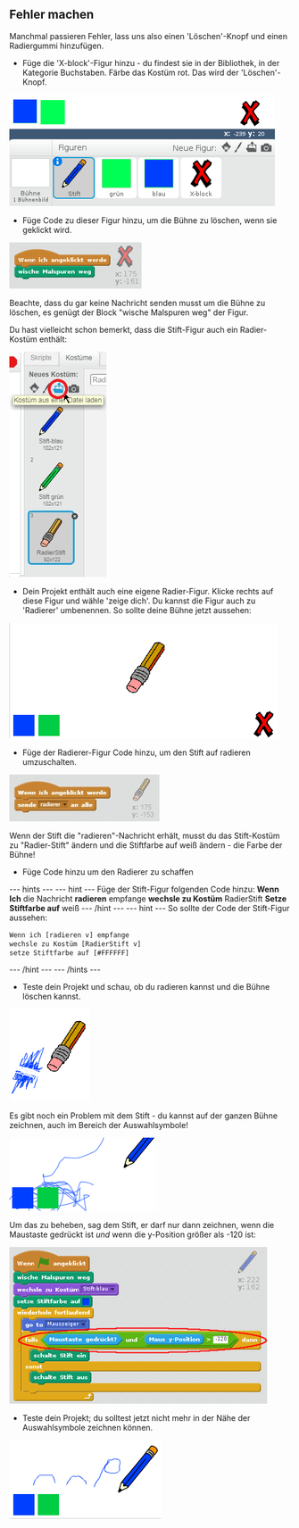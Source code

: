 ## Fehler machen

Manchmal passieren Fehler, lass uns also einen 'Löschen'-Knopf und einen Radiergummi hinzufügen.

+ Füge die 'X-block'-Figur hinzu - du findest sie in der Bibliothek, in der Kategorie Buchstaben. Färbe das Kostüm rot. Das wird der 'Löschen'-Knopf.

![screenshot](images/paint-x.png)

+ Füge Code zu dieser Figur hinzu, um die Bühne zu löschen, wenn sie geklickt wird.

![Bühne löschen](images/clear-stage.png)

Beachte, dass du gar keine Nachricht senden musst um die Bühne zu löschen, es genügt der Block "wische Malspuren weg" der Figur.

Du hast vielleicht schon bemerkt, dass die Stift-Figur auch ein Radier-Kostüm enthält:

![screenshot](images/paint-eraser-costume.png)

+ Dein Projekt enthält auch eine eigene Radier-Figur. Klicke rechts auf diese Figur und wähle 'zeige dich'. Du kannst die Figur auch zu 'Radierer' umbenennen. So sollte deine Bühne jetzt aussehen:

![screenshot](images/paint-eraser-stage.png)

+ Füge der Radierer-Figur Code hinzu, um den Stift auf radieren umzuschalten.

![Sende Radierer](images/broadcast-eraser.png)

Wenn der Stift die "radieren"-Nachricht erhält, musst du das Stift-Kostüm zu "Radier-Stift" ändern und die Stiftfarbe auf weiß ändern - die Farbe der Bühne!

+ Füge Code hinzu um den Radierer zu schaffen

--- hints --- --- hint --- Füge der Stift-Figur folgenden Code hinzu: **Wenn Ich** die Nachricht **radieren** empfange **wechsle zu Kostüm** RadierStift **Setze Stiftfarbe auf** weiß --- /hint --- --- hint --- So sollte der Code der Stift-Figur aussehen:

```blocks
Wenn ich [radieren v] empfange
wechsle zu Kostüm [RadierStift v]
setze Stiftfarbe auf [#FFFFFF]
```

--- /hint --- --- /hints ---

+ Teste dein Projekt und schau, ob du radieren kannst und die Bühne löschen kannst.

![screenshot](images/paint-erase-test.png)

Es gibt noch ein Problem mit dem Stift - du kannst auf der ganzen Bühne zeichnen, auch im Bereich der Auswahlsymbole!

![screenshot](images/paint-draw-problem.png)

Um das zu beheben, sag dem Stift, er darf nur dann zeichnen, wenn die Maustaste gedrückt ist *und* wenn die y-Position größer als -120 ist:

![screenshot](images/pencil-gt-code.png)

+ Teste dein Projekt; du solltest jetzt nicht mehr in der Nähe der Auswahlsymbole zeichnen können.

![screenshot](images/paint-fixed.png)